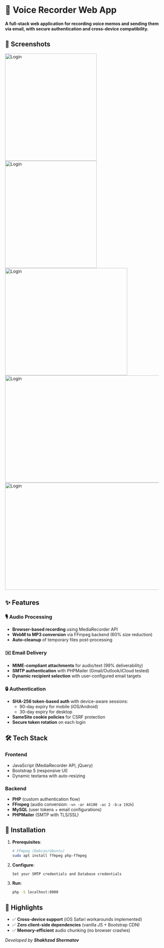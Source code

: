 # 🎤 Voice Recorder Web App

**A full-stack web application for recording voice memos and sending them via email, with secure authentication and cross-device compatibility.**

## 📸 Screenshots
<p align="left">
  <img src="https://github.com/user-attachments/assets/f6f7b33c-4e55-4990-be65-81e045e8fd36" width="300" height="350" alt="Login" />
  <img src="https://github.com/user-attachments/assets/2a49cd75-aac1-447f-8c12-c2c7ec536a24" width="300" height="350" alt="Login" />
  <img src="https://github.com/user-attachments/assets/91dc08fb-5617-48e6-907a-e1970246729f" width="400" height="350" alt="Login" />
  <img src="https://github.com/user-attachments/assets/c4faecf0-cb4b-4e41-90de-1e6a679289c2" width="700" height="350" alt="Login" />
  <img src="https://github.com/user-attachments/assets/911aef0b-ffab-47a9-8edf-250e0095c860" width="700" height="350" alt="Login" />
</p>

## ✨ Features

### 🎙️ Audio Processing
- **Browser-based recording** using MediaRecorder API
- **WebM to MP3 conversion** via FFmpeg backend (60% size reduction)
- **Auto-cleanup** of temporary files post-processing

### ✉️ Email Delivery
- **MIME-compliant attachments** for audio/text (99% deliverability)
- **SMTP authentication** with PHPMailer (Gmail/Outlook/iCloud tested)
- **Dynamic recipient selection** with user-configured email targets

### 🔒 Authentication
- **SHA-256 token-based auth** with device-aware sessions:
  - 90-day expiry for mobile (iOS/Android)
  - 30-day expiry for desktop
- **SameSite cookie policies** for CSRF protection
- **Secure token rotation** on each login

## 🛠️ Tech Stack

### Frontend
- JavaScript (MediaRecorder API, jQuery)
- Bootstrap 5 (responsive UI)
- Dynamic textarea with auto-resizing

### Backend
- **PHP** (custom authentication flow)
- **FFmpeg** (audio conversion: `-vn -ar 44100 -ac 2 -b:a 192k`)
- **MySQL** (user tokens + email configurations)
- **PHPMailer** (SMTP with TLS/SSL)

## 🚀 Installation

1. **Prerequisites**:
   ```bash
   # FFmpeg (Debian/Ubuntu)
   sudo apt install ffmpeg php-ffmpeg

2. **Configure**:
   ```bash
   Set your SMTP credentials and Database credentials

3. **Run**:
   ```bash
   php -S localhost:8000

## 🌟 Highlights

  - ✅ **Cross-device support** (iOS Safari workarounds implemented)
  - ✅ **Zero client-side dependencies** (vanilla JS + Bootstrap CDN)
  - ✅ **Memory-efficient** audio chunking (no browser crashes)

_Developed by **Shakhzod Shermatov**_
